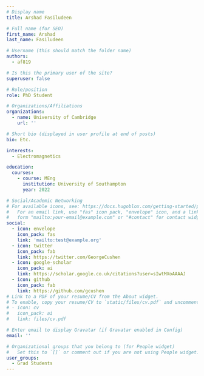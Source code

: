 ```yaml
---
# Display name
title: Arshad Fasiludeen

# Full name (for SEO)
first_name: Arshad
last_name: Fasiludeen

# Username (this should match the folder name)
authors:
  - af819

# Is this the primary user of the site?
superuser: false

# Role/position
role: PhD Student

# Organizations/Affiliations
organizations:
  - name: University of Cambridge
    url: ''

# Short bio (displayed in user profile at end of posts)
bio: Etc.

interests:
  - Electromagnetics

education:
  courses:
    - course: MEng
      institution: University of Southampton
      year: 2022

# Social/Academic Networking
# For available icons, see: https://docs.hugoblox.com/getting-started/page-builder/#icons
#   For an email link, use "fas" icon pack, "envelope" icon, and a link in the
#   form "mailto:your-email@example.com" or "#contact" for contact widget.
social:
  - icon: envelope
    icon_pack: fas
    link: 'mailto:test@example.org'
  - icon: twitter
    icon_pack: fab
    link: https://twitter.com/GeorgeCushen
  - icon: google-scholar
    icon_pack: ai
    link: https://scholar.google.co.uk/citations?user=sIwtMXoAAAAJ
  - icon: github
    icon_pack: fab
    link: https://github.com/gcushen
# Link to a PDF of your resume/CV from the About widget.
# To enable, copy your resume/CV to `static/files/cv.pdf` and uncomment the lines below.
# - icon: cv
#   icon_pack: ai
#   link: files/cv.pdf

# Enter email to display Gravatar (if Gravatar enabled in Config)
email: ''

# Organizational groups that you belong to (for People widget)
#   Set this to `[]` or comment out if you are not using People widget.
user_groups:
  - Grad Students
---
```


<!-- Nirav . . . -->